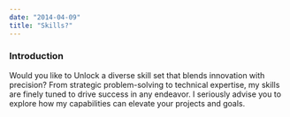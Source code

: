 ```yaml
---
date: "2014-04-09"
title: "Skills?"
---
```


### Introduction
Would you like to Unlock a diverse skill set that blends innovation with precision? From strategic problem-solving to technical expertise, my skills are finely tuned to drive success in any endeavor. I seriously advise you to explore how my capabilities can elevate your projects and goals.






